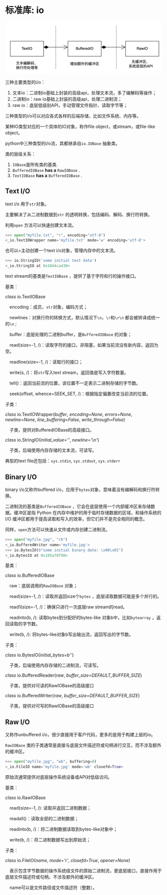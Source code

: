 # 标准库: io
![image](images/N5iB4w34Gi70uFOFnQglMOcdBvpjtS7_4LqzVOHrbOM.png)

三种主要类型的i/o：

1. 文本io：二进制io基础上封装的高级api，处理文本流，多了编解码等操作；
2. 二进制io：raw io基础上封装的高级api，处理二进制流；
3. raw io：底层低级别API，手动管理文件指针、读取字节等；

三种类型的i/o可以对应各式各样的后端存储，比如文件系统、内存等。

某种IO类型对应的一个具体的IO对象，称作file object，或stream，或file-like object。

python中三种类型的i/o流，其都继承自`io.IOBase` 抽象类。

类的层级关系：

1. `IOBase`是所有类的基类.
2. `BufferedIOBase`  **has a** `RawIOBase` .
3. `TextIOBase`  **has a** `BufferedIOBase` .

## Text I/O
text i/o 用于`str`对象。

主要解决了从二进制数据到`str` 的透明转换，包括编码、解码、换行符转换。

利用`open` 方法可以快速创建文本流。

```python
>>> open("myfile.txt", "r", encoding="utf-8")
<_io.TextIOWrapper name='myfile.txt' mode='w' encoding='utf-8'>
```
也可以=主动创建一个text i/o对象，管理内存中的文本流。

```python
>>> io.StringIO('some initial text data')
<_io.StringIO at 0x1044ca430>
```
text stream的基类是`TextIOBase` ，提供了基于字符和行的操作接口。

基类：

*class* io.TextIOBase

&emsp;encoding：成员，`str`对象，编码方式；

&emsp;newlines：对换行符的转换方式，默认情况下`\n`，`\r`和`\r\n` 都会被转译成统一的`\n` ;

&emsp;buffer：底层处理的二进制buffer，是`BufferedIOBase` 的对象；

&emsp;read(size=-1, /)：读取字符的接口，非阻塞，如果当前流没有新内容，返回为空。

&emsp;readline(size=-1, /)：读取行的接口；

&emsp;write(s, /)：将`str`写入text stream，返回值是写入字符数量。

&emsp;tell()：返回当前流的位置，该位置不一定表示二进制存储的字节数。

&emsp;seek(offset, whence=SEEK\_SET, /)：根据指定偏置改变当前流的位置。

子类：

*class* io.TextIOWrapper(*buffer*, *encoding=None*, *errors=None*, *newline=None*, *line\_buffering=False*, *write\_through=False*)

&emsp;子类，提供对BufferedIOBase的高级接口。

*class* io.StringIO(*initial\_value=''*, *newline='\\n'*)

&emsp;子类，后端使用内存存储的文本流，可读写。

典型的text file还包括：`sys.stdin`, `sys.stdout`, `sys.stderr`

## Binary I/O
binary i/o又称作buffered i/o，应用于`bytes`对象，意味着没有编解码和换行符转换。

二进制流的基类是`BufferedIOBase` ，它会在底层使用一个内部缓冲区来存储数据。缓冲区是指 Python 在内存中维护的用于临时存储数据的区域，和操作系统的 I/O 缓冲区都用于提高读取和写入的效率，但它们并不是完全相同的概念。

同样，`open`方法可以快速从文件或内存创建二进制流。

```python
>>> open("myfile.jpg", "rb")
<_io.BufferedWriter name='myfile.jpg'>
>>> io.BytesIO(b"some initial binary data: \x00\x01")
<_io.BytesIO at 0x105a78f90>
```
基类：

*class* io.BufferedIOBase

&emsp;raw：底层调用的`RawIOBase` 对象；

&emsp;read(size=-1, /)：读取并返回size个`bytes` ，底层读取数据可能是多个并行的。

&emsp;read1(size=-1, /)：确保只进行一次底层raw stream的read。

&emsp;readinto(b, /): 读取bytes到分配好的bytes-like 对象b中，比如`bytearray` ，返回读取的字节数。

&emsp;write(b, /): 将bytes-like对象b写出输出流，返回写出的字节数。

子类：

*class* io.BytesIO(*initial\_bytes=b''*)

&emsp;子类，后端使用内存存储的二进制流，可读写。

*class* io.BufferedReader(*raw*, *buffer\_size=DEFAULT\_BUFFER\_SIZE*)

&emsp;子类，提供对可读的RawIOBase的高级接口

*class* io.BufferedWriter(*raw*, *buffer\_size=DEFAULT\_BUFFER\_SIZE*)

&emsp;子类，提供对可写的RawIOBase的高级接口

## Raw I/O
又称作unbuffered i/o，很少直接用于客户代码，更多的是用于构建上层的io。

`RawIOBase` 类的子类通常是直接与底层文件描述符或句柄进行交互，而不涉及额外的缓冲区。

```python
>>> open("myfile.jpg", "wb", buffering=0)
<_io.FileIO name='myfile.jpg' mode='wb' closefd=True>
```
原始流通常提供对底层操作系统设备或API对低级访问。

基类：

*class* io.RawIOBase

&emsp;read(size=-1, /): 读取并返回二进制数据；

&emsp;readall()：读取全部的二进制数据；

&emsp;readinto(b, /)：将二进制数据读取到bytes-like对象中；

&emsp;write(b, /)：将二进制数据写出到原始流；

子类：

*class* io.FileIO(*name*, *mode='r'*, *closefd=True*, *opener=None*)


&emsp;表示包含字节数据的操作系统级文件的原始二进制流，更底层接口，直接作用于底层文件描述符或句柄，不涉及额外的缓冲区。  

&emsp;name可以是文件路径或文件描述符（整数）。

